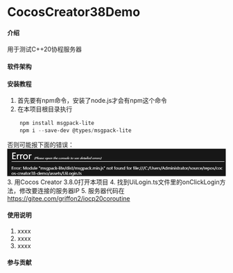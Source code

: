 # CocosCreator38Demo

#### 介绍
用于测试C++20协程服务器

#### 软件架构


#### 安装教程

1.  首先要有npm命令，安装了node.js才会有npm这个命令
2.  在本项目根目录执行
```PowerShell
    npm install msgpack-lite
    npm i --save-dev @types/msgpack-lite
```
否则可能报下面的错误：
![输入图片说明](README%E6%96%B0%E5%BB%BA%E4%BD%8D%E5%9B%BE%E5%9B%BE%E5%83%8F.png)
3.  用Cocos Creator 3.8.0打开本项目
4.  找到UiLogin.ts文件里的onClickLogin方法，修改要连接的服务器IP
5.  服务器代码在 https://gitee.com/griffon2/iocp20coroutine

#### 使用说明

1.  xxxx
2.  xxxx
3.  xxxx

#### 参与贡献



